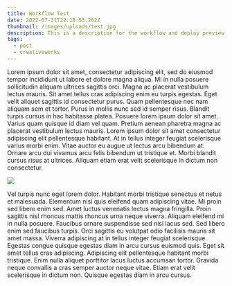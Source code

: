 ```yaml
---
title: Workflow Test
date: 2022-07-31T22:18:53.262Z
thumbnail: /images/uploads/test.jpg
description: This is a description for the workflow and deploy preview test
tags:
  - post
  - creativeworks
---
```

Lorem ipsum dolor sit amet, consectetur adipiscing elit, sed do eiusmod tempor incididunt ut labore et dolore magna aliqua. Mi in nulla posuere sollicitudin aliquam ultrices sagittis orci. Magna ac placerat vestibulum lectus mauris. Sit amet tellus cras adipiscing enim eu turpis egestas. Eget velit aliquet sagittis id consectetur purus. Quam pellentesque nec nam aliquam sem et tortor. Purus in mollis nunc sed id semper risus. Blandit turpis cursus in hac habitasse platea. Posuere lorem ipsum dolor sit amet. Varius quam quisque id diam vel quam. Pretium aenean pharetra magna ac placerat vestibulum lectus mauris. Lorem ipsum dolor sit amet consectetur adipiscing elit pellentesque habitant. At in tellus integer feugiat scelerisque varius morbi enim. Vitae auctor eu augue ut lectus arcu bibendum at. Ornare arcu dui vivamus arcu felis bibendum ut tristique et. Morbi blandit cursus risus at ultrices. Aliquam etiam erat velit scelerisque in dictum non consectetur.

![](/images/uploads/las-vegas-1.jpg)

Vel turpis nunc eget lorem dolor. Habitant morbi tristique senectus et netus et malesuada. Elementum nisi quis eleifend quam adipiscing vitae. Mi proin sed libero enim sed. Amet luctus venenatis lectus magna fringilla. Proin sagittis nisl rhoncus mattis rhoncus urna neque viverra. Aliquam eleifend mi in nulla posuere. Faucibus ornare suspendisse sed nisi lacus sed. Sed libero enim sed faucibus turpis. Orci sagittis eu volutpat odio facilisis mauris sit amet massa. Viverra adipiscing at in tellus integer feugiat scelerisque. Egestas congue quisque egestas diam in arcu cursus euismod quis. Eget sit amet tellus cras adipiscing. Adipiscing elit pellentesque habitant morbi tristique. Enim nulla aliquet porttitor lacus luctus accumsan tortor. Gravida neque convallis a cras semper auctor neque vitae. Etiam erat velit scelerisque in dictum non. Quisque egestas diam in arcu cursus.